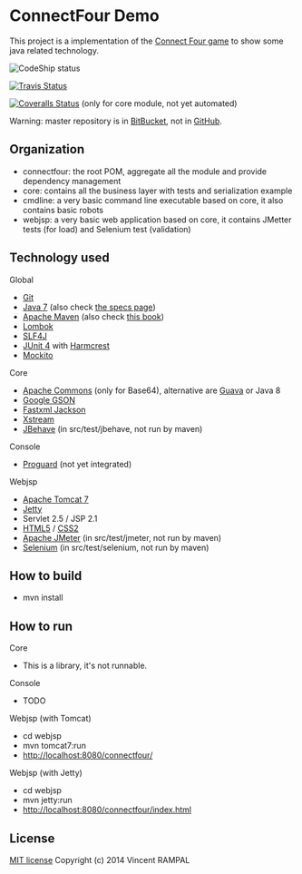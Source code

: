 ConnectFour Demo
===============
This project is a implementation of the [Connect Four game](http://en.wikipedia.org/wiki/Connect_Four) to show some java related technology.

![CodeShip status](https://www.codeship.io/projects/1d88ad50-af84-0131-1f7f-52f111de9aa7/status)

[![Travis Status](https://travis-ci.org/vrampal/connectfour.svg)](https://travis-ci.org/vrampal/connectfour)

[![Coveralls Status](https://coveralls.io/repos/vrampal/connectfour/badge.png)](https://coveralls.io/r/vrampal/connectfour) (only for core module, not yet automated)

Warning: master repository is in [BitBucket](https://bitbucket.org/vrampal/connectfour), not in [GitHub](https://github.com/vrampal/connectfour).

Organization
------------

* connectfour: the root POM, aggregate all the module and provide dependency management
* core: contains all the business layer with tests and serialization example
* cmdline: a very basic command line executable based on core, it also contains basic robots
* webjsp: a very basic web application based on core, it contains JMetter tests (for load) and Selenium test (validation)

Technology used
---------------

Global

* [Git](http://git-scm.com/)
* [Java 7](http://docs.oracle.com/javase/7/docs/) (also check [the specs page](http://docs.oracle.com/javase/specs/))
* [Apache Maven](http://maven.apache.org/pom.html) (also check [this book](http://books.sonatype.com/mvnref-book/reference/))
* [Lombok](http://projectlombok.org/features/)
* [SLF4J](http://www.slf4j.org/manual.html)
* [JUnit 4](https://github.com/junit-team/junit/wiki) with [Harmcrest](https://code.google.com/p/hamcrest/wiki/Tutorial)
* [Mockito](http://docs.mockito.googlecode.com/hg/latest/org/mockito/Mockito.html)

Core

* [Apache Commons](http://commons.apache.org/) (only for Base64), alternative are [Guava](https://code.google.com/p/guava-libraries/) or Java 8
* [Google GSON](https://sites.google.com/site/gson/gson-user-guide)
* [Fastxml Jackson](http://wiki.fasterxml.com/JacksonHome)
* [Xstream](http://xstream.codehaus.org/)
* [JBehave](http://jbehave.org/reference/stable/getting-started.html) (in src/test/jbehave, not run by maven)

Console

* [Proguard](http://proguard.sourceforge.net/) (not yet integrated)

Webjsp

* [Apache Tomcat 7](http://tomcat.apache.org/)
* [Jetty](http://www.eclipse.org/jetty/)
* Servlet 2.5 / JSP 2.1
* [HTML5](http://www.w3.org/TR/html5/) / [CSS2](http://www.w3.org/TR/CSS2/)
* [Apache JMeter](https://jmeter.apache.org/) (in src/test/jmeter, not run by maven)
* [Selenium](http://docs.seleniumhq.org/) (in src/test/selenium, not run by maven)

How to build
------------

* mvn install

How to run
----------

Core

* This is a library, it's not runnable.

Console

* TODO

Webjsp (with Tomcat)

* cd webjsp
* mvn tomcat7:run
* [http://localhost:8080/connectfour/](http://localhost:8080/connectfour/)

Webjsp (with Jetty)

* cd webjsp
* mvn jetty:run
* [http://localhost:8080/connectfour/index.html](http://localhost:8080/connectfour/index.html)

License
-------

[MIT license](http://opensource.org/licenses/MIT)
Copyright (c) 2014 Vincent RAMPAL


